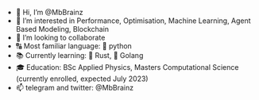 - 👋 Hi, I’m @MbBrainz
- 👀 I’m interested in Performance, Optimisation, Machine Learning, Agent Based Modeling, Blockchain
- 💞️ I’m looking to collaborate
- 🔠 Most familiar language: 🐍 python
- 📚 Currently learning: 🦀 Rust, 🐹 Golang 
- 🎓 Education: BSc Applied Physics, Masters Computational Science (currently enrolled, expected July 2023)
- 📫 telegram and twitter: @MbBrainz

<!---
MbBrainz/MbBrainz is a ✨ special ✨ repository because its `README.md` (this file) appears on your GitHub profile.
You can click the Preview link to take a look at your changes.
--->
